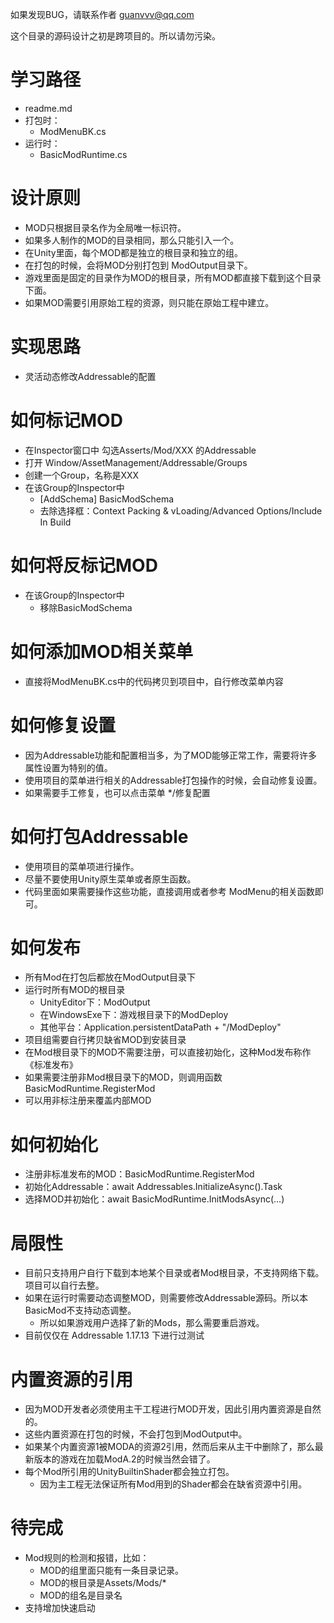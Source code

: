 ﻿如果发现BUG，请联系作者 guanvvv@qq.com

这个目录的源码设计之初是跨项目的。所以请勿污染。

# 学习路径

- readme.md
- 打包时：
    - ModMenuBK.cs
- 运行时：
    - BasicModRuntime.cs

# 设计原则

- MOD只根据目录名作为全局唯一标识符。
- 如果多人制作的MOD的目录相同，那么只能引入一个。
- 在Unity里面，每个MOD都是独立的根目录和独立的组。
- 在打包的时候，会将MOD分别打包到 ModOutput目录下。
- 游戏里面是固定的目录作为MOD的根目录，所有MOD都直接下载到这个目录下面。
- 如果MOD需要引用原始工程的资源，则只能在原始工程中建立。

# 实现思路

- 灵活动态修改Addressable的配置

# 如何标记MOD

- 在Inspector窗口中 勾选Asserts/Mod/XXX 的Addressable
- 打开 Window/AssetManagement/Addressable/Groups
- 创建一个Group，名称是XXX
- 在该Group的Inspector中
    - [AddSchema] BasicModSchema
    - 去除选择框：Context Packing & vLoading/Advanced Options/Include In Build

# 如何将反标记MOD

- 在该Group的Inspector中
    - 移除BasicModSchema

# 如何添加MOD相关菜单

- 直接将ModMenuBK.cs中的代码拷贝到项目中，自行修改菜单内容

# 如何修复设置

- 因为Addressable功能和配置相当多，为了MOD能够正常工作，需要将许多属性设置为特别的值。
- 使用项目的菜单进行相关的Addressable打包操作的时候，会自动修复设置。
- 如果需要手工修复，也可以点击菜单 */修复配置

# 如何打包Addressable

- 使用项目的菜单项进行操作。
- 尽量不要使用Unity原生菜单或者原生函数。
- 代码里面如果需要操作这些功能，直接调用或者参考 ModMenu的相关函数即可。

# 如何发布

- 所有Mod在打包后都放在ModOutput目录下
- 运行时所有MOD的根目录
    - UnityEditor下：ModOutput
    - 在WindowsExe下：游戏根目录下的ModDeploy
    - 其他平台：Application.persistentDataPath + "/ModDeploy"
- 项目组需要自行拷贝缺省MOD到安装目录
- 在Mod根目录下的MOD不需要注册，可以直接初始化，这种Mod发布称作《标准发布》
- 如果需要注册非Mod根目录下的MOD，则调用函数 BasicModRuntime.RegisterMod
- 可以用非标注册来覆盖内部MOD

# 如何初始化

- 注册非标准发布的MOD：BasicModRuntime.RegisterMod
- 初始化Addressable：await Addressables.InitializeAsync().Task
- 选择MOD并初始化：await BasicModRuntime.InitModsAsync(...)

# 局限性

- 目前只支持用户自行下载到本地某个目录或者Mod根目录，不支持网络下载。项目可以自行去整。
- 如果在运行时需要动态调整MOD，则需要修改Addressable源码。所以本BasicMod不支持动态调整。
    - 所以如果游戏用户选择了新的Mods，那么需要重启游戏。
- 目前仅仅在 Addressable 1.17.13 下进行过测试

# 内置资源的引用

- 因为MOD开发者必须使用主干工程进行MOD开发，因此引用内置资源是自然的。
- 这些内置资源在打包的时候，不会打包到ModOutput中。
- 如果某个内置资源1被MODA的资源2引用，然而后来从主干中删除了，那么最新版本的游戏在加载ModA.2的时候当然会错了。
- 每个Mod所引用的UnityBuiltinShader都会独立打包。
    - 因为主工程无法保证所有Mod用到的Shader都会在缺省资源中引用。

# 待完成

- Mod规则的检测和报错，比如：
    - MOD的组里面只能有一条目录记录。
    - MOD的根目录是Assets/Mods/*
    - MOD的组名是目录名
- 支持增加快速启动